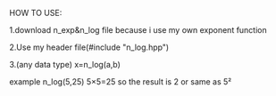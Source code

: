 HOW TO USE:

1.download n_exp&n_log file
because i use my own exponent function 

2.Use my header file(#include "n_log.hpp")

3.(any data type) x=n_log(a,b)

example n_log(5,25) 5×5=25 so the result is 2 or same as 5²
